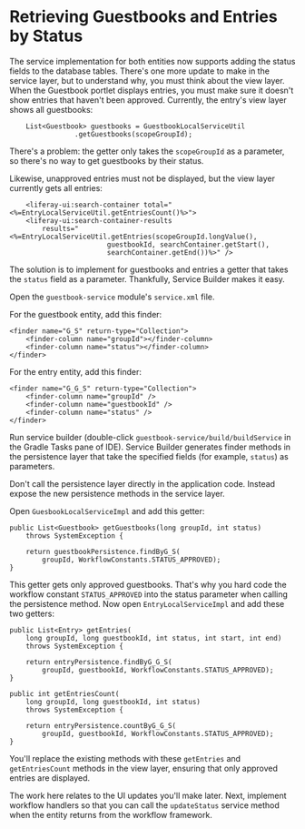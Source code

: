 # Retrieving Guestbooks and Entries by Status 

The service implementation for both entities now supports adding the status
fields to the database tables. There's one more update to make in the service
layer, but to understand why, you must think about the view layer. When the
Guestbook portlet displays entries, you must make sure it doesn't show entries
that haven't been approved. Currently, the entry's view layer shows all
guestbooks:

		List<Guestbook> guestbooks = GuestbookLocalServiceUtil
					.getGuestbooks(scopeGroupId);

There's a problem: the getter only takes the `scopeGroupId` as a parameter, so
there's no way to get guestbooks by their status.

Likewise, unapproved entries must not be displayed, but the view layer currently
gets all entries:

        <liferay-ui:search-container total="<%=EntryLocalServiceUtil.getEntriesCount()%>">
        <liferay-ui:search-container-results
            results="<%=EntryLocalServiceUtil.getEntries(scopeGroupId.longValue(),
                            guestbookId, searchContainer.getStart(),
                            searchContainer.getEnd())%>" />

The solution is to implement for guestbooks and entries a getter that takes the
`status` field as a parameter. Thankfully, Service Builder makes it easy.

Open the `guestbook-service` module's `service.xml` file. 

For the guestbook entity, add this finder:

    <finder name="G_S" return-type="Collection">
        <finder-column name="groupId"></finder-column>
        <finder-column name="status"></finder-column>
    </finder>

For the entry entity, add this finder:

    <finder name="G_G_S" return-type="Collection">
        <finder-column name="groupId" />
        <finder-column name="guestbookId" />
        <finder-column name="status" />
    </finder>

Run service builder (double-click `guestbook-service/build/buildService` in the
Gradle Tasks pane of IDE). Service Builder generates finder methods in the
persistence layer that take the specified fields (for example, `status`) as
parameters.

Don't call the persistence layer directly in the application code. Instead
expose the new persistence methods in the service layer. 

Open `GuesbookLocalServiceImpl` and add this getter:

	public List<Guestbook> getGuestbooks(long groupId, int status)
		throws SystemException {
		
		return guestbookPersistence.findByG_S(
			groupId, WorkflowConstants.STATUS_APPROVED);
	}

This getter gets only approved guestbooks. That's why you hard code the workflow
constant `STATUS_APPROVED` into the status parameter when calling the
persistence method. Now open `EntryLocalServiceImpl` and add these two getters:

	public List<Entry> getEntries(
		long groupId, long guestbookId, int status, int start, int end)
		throws SystemException {

		return entryPersistence.findByG_G_S(
			groupId, guestbookId, WorkflowConstants.STATUS_APPROVED);
	}

	public int getEntriesCount(
		long groupId, long guestbookId, int status)
		throws SystemException {

		return entryPersistence.countByG_G_S(
			groupId, guestbookId, WorkflowConstants.STATUS_APPROVED);
	}

You'll replace the existing methods with these `getEntries` and
`getEntriesCount` methods in the view layer, ensuring that only approved entries
are displayed. 

The work here relates to the UI updates you'll make later. Next, implement
workflow handlers so that you can call the `updateStatus` service method when
the entity returns from the workflow framework.
